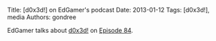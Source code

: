 Title: [d0x3d!] on EdGamer's podcast
Date: 2013-01-12
Tags: [d0x3d!], media
Authors: gondree

EdGamer talks about [d0x3d!](http://d0x3d.com/) on [Episode 84](http://sites.edreach.us/wiki/edgamer-show/edgamer-84-u-s-government-will-not-build-a-death-star).